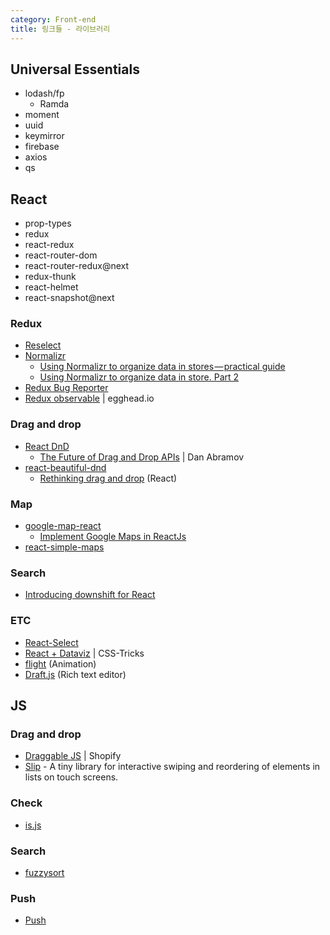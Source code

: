 ```yaml
---
category: Front-end
title: 링크들 - 라이브러리
---
```



## Universal Essentials
* lodash/fp
  - Ramda
* moment
* uuid
* keymirror
* firebase
* axios
* qs


## React
* prop-types
* redux
* react-redux
* react-router-dom
* react-router-redux@next
* redux-thunk
* react-helmet
* react-snapshot@next

### Redux
* [Reselect](https://github.com/reactjs/reselect)
* [Normalizr](https://github.com/paularmstrong/normalizr)
  - [Using Normalizr to organize data in stores — practical guide](https://hackernoon.com/using-normalizr-to-organize-data-in-stores-practical-guide-82fa061b60fb)
  - [Using Normalizr to organize data in store. Part 2](https://hackernoon.com/using-normalizr-to-organize-data-in-store-part-2-d9646133b7df)
* [Redux Bug Reporter](http://dtschust.github.io/redux-bug-reporter/)
* [Redux observable](https://egghead.io/courses/up-and-running-with-redux-observable) \| egghead.io

### Drag and drop
* [React DnD](https://github.com/react-dnd/react-dnd)
  - [The Future of Drag and Drop APIs](https://medium.com/@dan_abramov/the-future-of-drag-and-drop-apis-249dfea7a15f) \| Dan Abramov
* [react-beautiful-dnd](https://github.com/atlassian/react-beautiful-dnd)
  - [Rethinking drag and drop](https://medium.com/@alexandereardon/rethinking-drag-and-drop-d9f5770b4e6b) (React)

### Map
* [google-map-react](https://github.com/istarkov/google-map-react)
  - [Implement Google Maps in ReactJs](https://hackernoon.com/implement-google-maps-in-reactjs-5bc218074689)
* [react-simple-maps](https://www.react-simple-maps.io/)

### Search
* [Introducing downshift for React](https://blog.kentcdodds.com/introducing-downshift-for-react-b1de3fca0817)

### ETC
* [React-Select](https://github.com/JedWatson/react-select)
* [React + Dataviz](https://css-tricks.com/react-dataviz/) \| CSS-Tricks
* [flight](http://www.react-flight.io/) (Animation)
* [Draft.js](https://draftjs.org/) (Rich text editor)


## JS

### Drag and drop
* [Draggable JS](https://shopify.github.io/draggable/) \| Shopify
* [Slip](https://github.com/pornel/slip) - A tiny library for interactive swiping and reordering of elements in lists on touch screens.

### Check
* [is.js](http://is.js.org/)

### Search
* [fuzzysort](https://github.com/farzher/fuzzysort)

### Push
* [Push](https://pushjs.org/)

